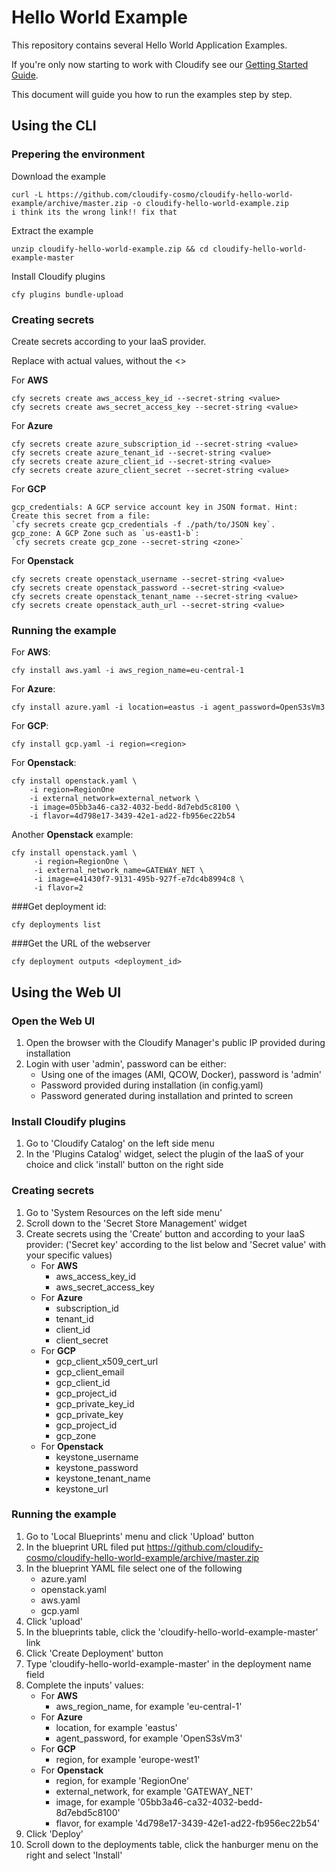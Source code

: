 # Hello World Example

This repository contains several Hello World Application Examples.

If you're only now starting to work with Cloudify see our [Getting Started Guide](https://cloudify.co/getting-started/).

This document will guide you how to run the examples step by step.


## Using the CLI


### Prepering the environment

Download the example
```shell
curl -L https://github.com/cloudify-cosmo/cloudify-hello-world-example/archive/master.zip -o cloudify-hello-world-example.zip
i think its the wrong link!! fix that 
```

Extract the example
```shell
unzip cloudify-hello-world-example.zip && cd cloudify-hello-world-example-master
```

Install Cloudify plugins
```shell
cfy plugins bundle-upload
```


### Creating secrets

Create secrets according to your IaaS provider.

Replace <value> with actual values, without the <>

For **AWS**
```shell
cfy secrets create aws_access_key_id --secret-string <value>
cfy secrets create aws_secret_access_key --secret-string <value>
```
 
For **Azure**
```shell
cfy secrets create azure_subscription_id --secret-string <value>
cfy secrets create azure_tenant_id --secret-string <value>
cfy secrets create azure_client_id --secret-string <value>
cfy secrets create azure_client_secret --secret-string <value>
```

For **GCP**
```shell
gcp_credentials: A GCP service account key in JSON format. Hint: Create this secret from a file:
`cfy secrets create gcp_credentials -f ./path/to/JSON key`.
gcp_zone: A GCP Zone such as `us-east1-b`: 
`cfy secrets create gcp_zone --secret-string <zone>`
```

For **Openstack**
```shell
cfy secrets create openstack_username --secret-string <value>
cfy secrets create openstack_password --secret-string <value>
cfy secrets create openstack_tenant_name --secret-string <value>
cfy secrets create openstack_auth_url --secret-string <value>
```
         
         
### Running the example


For **AWS**:

```shell
cfy install aws.yaml -i aws_region_name=eu-central-1
```

For **Azure**:

```shell
cfy install azure.yaml -i location=eastus -i agent_password=OpenS3sVm3
```

For **GCP**:

```shell
cfy install gcp.yaml -i region=<region>
```

For **Openstack**:

```shell
cfy install openstack.yaml \
    -i region=RegionOne
    -i external_network=external_network \
    -i image=05bb3a46-ca32-4032-bedd-8d7ebd5c8100 \
    -i flavor=4d798e17-3439-42e1-ad22-fb956ec22b54
```

Another **Openstack** example:

```shell
cfy install openstack.yaml \
     -i region=RegionOne \
     -i external_network_name=GATEWAY_NET \
     -i image=e41430f7-9131-495b-927f-e7dc4b8994c8 \
     -i flavor=2
```
###Get deployment id:       
```shell
cfy deployments list         
```
###Get the URL of the webserver
```shell
cfy deployment outputs <deployment_id>
```
## Using the Web UI

### Open the Web UI

1. Open the browser with the Cloudify Manager's public IP provided during installation
2. Login with user 'admin', password can be either:
    * Using one of the images (AMI, QCOW, Docker), password is 'admin'
    * Password provided during installation (in config.yaml)
    * Password generated during installation and printed to screen

### Install Cloudify plugins

1. Go to 'Cloudify Catalog' on the left side menu
2. In the 'Plugins Catalog' widget, select the plugin of the IaaS of your choice and click 'install' button on the right side

### Creating secrets

1. Go to 'System Resources on the left side menu'
2. Scroll down to the 'Secret Store Management' widget
3. Create secrets using the 'Create' button and according to your IaaS provider:
('Secret key' according to the list below and 'Secret value' with your specific values)
    * For **AWS**
        * aws_access_key_id
        * aws_secret_access_key
    * For **Azure**
        * subscription_id
        * tenant_id
        * client_id
        * client_secret
    * For **GCP**
        * gcp_client_x509_cert_url
        * gcp_client_email
        * gcp_client_id
        * gcp_project_id
        * gcp_private_key_id
        * gcp_private_key
        * gcp_project_id
        * gcp_zone
    * For **Openstack**
         * keystone_username
         * keystone_password
         * keystone_tenant_name
         * keystone_url
 

### Running the example

1. Go to 'Local Blueprints' menu and click 'Upload' button
2. In the blueprint URL filed put https://github.com/cloudify-cosmo/cloudify-hello-world-example/archive/master.zip
3. In the blueprint YAML file select one of the following  
    * azure.yaml
    * openstack.yaml
    * aws.yaml
    * gcp.yaml
4. Click 'upload'
5. In the blueprints table, click the 'cloudify-hello-world-example-master' link
6. Click 'Create Deployment' button
7. Type 'cloudify-hello-world-example-master' in the deployment name field
8. Complete the inputs' values:
    * For **AWS**
        * aws_region_name, for example 'eu-central-1'
    * For **Azure**
        * location, for example 'eastus'
        * agent_password, for example 'OpenS3sVm3'
    * For **GCP**
        * region, for example 'europe-west1'
    * For **Openstack**
         * region, for example 'RegionOne'
         * external_network, for example 'GATEWAY_NET'
         * image, for example '05bb3a46-ca32-4032-bedd-8d7ebd5c8100'
         * flavor, for example '4d798e17-3439-42e1-ad22-fb956ec22b54'
9. Click 'Deploy'
10. Scroll down to the deployments table, click the hanburger menu on the right and select 'Install'

